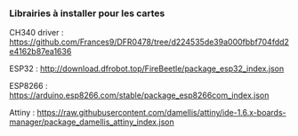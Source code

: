 ### Librairies à installer pour les cartes

CH340 driver : 
https://github.com/Frances9/DFR0478/tree/d224535de39a000fbbf704fdd2e4162b87ea1636

ESP32 : 
http://download.dfrobot.top/FireBeetle/package_esp32_index.json

ESP8266 : 
https://arduino.esp8266.com/stable/package_esp8266com_index.json

Attiny : 
https://raw.githubusercontent.com/damellis/attiny/ide-1.6.x-boards-manager/package_damellis_attiny_index.json
